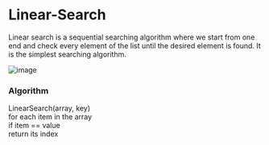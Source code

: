 # Linear-Search
Linear search is a sequential searching algorithm where we start from one end and check every element of the list until the desired element is found. It is the simplest searching algorithm.

![image](https://cdn.programiz.com/sites/tutorial2program/files/linear-search-found.png)

### Algorithm
LinearSearch(array, key)  
  for each item in the array  
   if item == value  
     return its index
      

